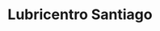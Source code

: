 ---
title: "Lubricentro Santiago"
url: /san-agustin-de-cajas/lubricentro-santiago/
shop: Autoteile
---